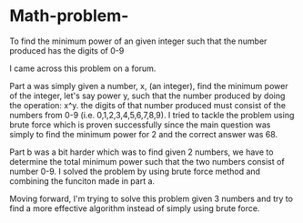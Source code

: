 # Math-problem-
To find the minimum power of an given integer such that the number produced has the digits of 0-9 

I came across this problem on a forum. 

Part a was simply given a number, x, (an integer), find the minimum power of the integer, let's say power y, such that the number produced by doing the operation: x^y. the digits of that number produced must consist of the numbers from 0-9 (i.e. 0,1,2,3,4,5,6,7,8,9). I tried to tackle the problem using brute force which is proven successfully since the main question was simply to find the minimum power for 2 and the correct answer was 68.

Part b was a bit harder which was to find given 2 numbers, we have to determine the total minimum power such that the two numbers consist of number 0-9. I solved the problem by using brute force method and combining the funciton made in part a.

Moving forward, I'm trying to solve this problem given 3 numbers and try to find a more effective algorithm instead of simply using brute force. 
